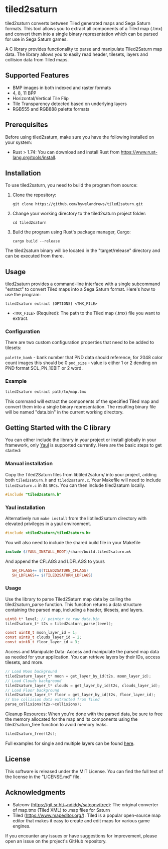 tiled2saturn
============

tiled2saturn converts between Tiled generated maps and Sega Saturn formats. This tool allows you to extract all components of a Tiled map (.tmx) and convert them into a single binary representation which can be parsed for use in Sega Saturn games.

A C library provides functionality to parse and manipulate Tiled2Saturn map data. The library allows you to easily read header, tilesets, layers and collision data from Tiled maps.

Supported Features
------------------

- BMP images in both indexed and raster formats
- 4, 8, 11 BPP
- Horizontal/Vertical Tile Flip
- Tile Transparency detected based on underlying layers
- RGB555 and RGB888 palette formats

Prerequisites
-------------

Before using tiled2saturn, make sure you have the following installed on your system:

-   Rust > 1.74: You can download and install Rust from <https://www.rust-lang.org/tools/install>.

Installation
------------

To use tiled2saturn, you need to build the program from source:

1.  Clone the repository:

    `git clone https://github.com/hywelandrews/tiled2saturn.git`

2.  Change your working directory to the tiled2saturn project folder:

    `cd tiled2saturn`

3.  Build the program using Rust's package manager, Cargo:

    `cargo build --release`

The tiled2saturn binary will be located in the "target/release" directory and can be executed from there.

Usage
-----

tiled2saturn provides a command-line interface with a single subcommand "extract" to convert Tiled maps into a Sega Saturn format. Here's how to use the program:

`tiled2saturn extract [OPTIONS] <TMX_FILE>`

-   `<TMX_FILE>` (Required): The path to the Tiled map (.tmx) file you want to extract.

### Configuration

There are two custom configuration properties that need to be added to tilesets:

`palette_bank` - bank number that PND data should reference, for 2048 color count images this should be 0 
`pnd_size` - value is either 1 or 2 dending on PND format SCL_PN_10BIT or 2 word.

### Example

```bash
tiled2saturn extract path/to/map.tmx
```

This command will extract the components of the specified Tiled map and convert them into a single binary representation. The resulting binary file will be named "data.bin" in the current working directory.

Getting Started with the C library
----------------------------------

You can either include the library in your project or install globally in your framework, only [Yaul](https://www.yaul.org) is supported currently. Here are the basic steps to get started:

### Manual installation

Copy the Tiled2Saturn files from libtiled2saturn/ into your project, adding both `tiled2saturn.h` and `tiled2saturn.c`. Your Makefile will need to include `tiled2saturn.c` in its `SRCs`. You can then include tiled2saturn locally. 

```C
#include "tiled2saturn.h"
```

### Yaul installation

Alternatively run `make install` from the libtiled2saturn directory with elevated privileges in a yaul environment.

```C
#include <tiled2saturn/tiled2saturn.h>
```

You will also need to include the shared build file in your Makefile

```Makefile
include $(YAUL_INSTALL_ROOT)/share/build.tiled2saturn.mk
```

And append the CFLAGS and LDFLAGS to yours

```Makefile
   SH_CFLAGS+= $(TILED2SATURN_CFLAGS)
   SH_LDFLAGS+= $(TILED2SATURN_LDFLAGS)
```

### Usage

Use the library to parse Tiled2Saturn map data by calling the tiled2saturn_parse function. This function returns a data structure containing the parsed map, including a header, tilesets, and layers.

```C
uint8_t* level; // pointer to raw data.bin
tiled2saturn_t* t2s = tiled2saturn_parse(level);

const uint8_t moon_layer_id = 1;
const uint8_t clouds_layer_id = 2;
const uint8_t floor_layer_id = 3;
```
Access and Manipulate Data: Access and manipulate the parsed map data as needed for your application. You can retrieve layers by their IDs, access tilesets, and more.
```C
// Load Moon background
tiled2saturn_layer_t* moon = get_layer_by_id(t2s, moon_layer_id);
// Load Clouds background
tiled2saturn_layer_t* clouds = get_layer_by_id(t2s, clouds_layer_id);
// Load Floor background
tiled2saturn_layer_t* floor = get_layer_by_id(t2s, floor_layer_id);
// Use collision data extracted from Tiled
parse_collisions(t2s->collisions);
```
Cleanup Resources: When you're done with the parsed data, be sure to free the memory allocated for the map and its components using the tiled2saturn_free function to avoid memory leaks.
```C
tiled2saturn_free(t2s);
```

Full examples for single and multiple layers can be found [here](https://github.com/hywelandrews/tiled2saturn/tree/master/examples).

License
-------

This software is released under the MIT License. You can find the full text of the license in the "LICENSE.md" file.

Acknowledgments
---------------

-   Satconv (https://git.sr.ht/~ndiddy/satconv/tree): The original converter of map.tmx (Tiled XML) to .map files for Saturn
-   Tiled (<https://www.mapeditor.org/>): Tiled is a popular open-source map editor that makes it easy to create and edit maps for various game engines.

If you encounter any issues or have suggestions for improvement, please open an issue on the project's GitHub repository.

